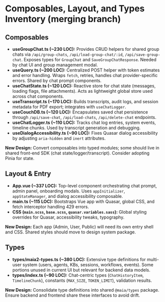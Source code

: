 # Composables, Layout, and Types Inventory (merging branch)

## Composables
- **useGroupChat.ts (~230 LOC):** Provides CRUD helpers for shared group chats via `/api/group-chats`, `/api/load-group-chat/:id`, `/api/save-group-chat`. Exposes types for `GroupChat` and `SaveGroupChatResponse`. Needed by chat UI and group management modal.
- **useQuery.ts (~200 LOC):** Centralized POST helper with token estimates and error handling. Wraps `fetch`, retries, handles chat provider-specific errors. Shared by chat prompt components.
- **useChatState.ts (~120 LOC):** Reactive store for chat state (messages, loading flags, file attachments). Acts as lightweight global store used across chat components.
- **useTranscript.ts (~170 LOC):** Builds transcripts, audit logs, and session metadata for PDF export; integrates with `useChatLogger`.
- **useCouchDB.ts (~120 LOC):** Encapsulates saved chat persistence through `/api/save-chat`, `/api/load-chats`, `/api/delete-chat` endpoints.
- **useChatLogger.ts (~110 LOC):** Tracks chat log entries, system events, timeline chunks. Used by transcript generation and debugging.
- **useDialogAccessibility.ts (~90 LOC):** Fixes Quasar dialog accessibility by adjusting `aria-hidden` and `inert` attributes.

**New Design:** Convert composables into typed modules; some should live in shared front-end SDK (chat state/logger/transcript). Consider adopting Pinia for state.

## Layout & Entry
- **App.vue (~337 LOC):** Top-level component orchestrating chat prompt, admin panel, onboarding modals. Uses `appInitializer`, `appStateManager`, and dialog accessibility composable.
- **main.ts (~115 LOC):** Bootstraps Vue app with Quasar, global CSS, and fetch interceptor handling 429 errors.
- **CSS (`main.scss`, `base.scss`, `quasar.variables.sass`):** Global styling overrides for Quasar, accessibility tweaks, typography.

**New Design:** Each app (Admin, User, Public) will need its own entry shell and CSS. Shared styles should move to design system package.

## Types
- **types/maia2-types.ts (~380 LOC):** Extensive type definitions for multi-user system (users, agents, KBs, sessions, workflows, events). Some portions unused in current UI but relevant for backend data models.
- **types/index.ts (~90 LOC):** Chat-centric types (`ChatHistoryItem`, `TimelineChunk`), constants (`MAX_SIZE`, `TOKEN_LIMIT`), validation results.

**New Design:** Consolidate type definitions into shared `@maia/types` package. Ensure backend and frontend share these interfaces to avoid drift.

